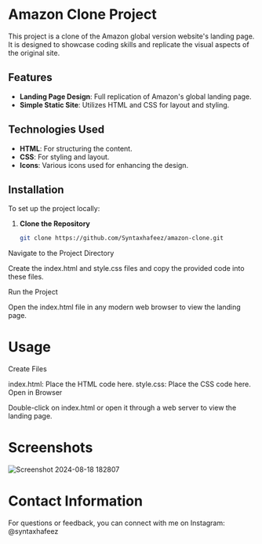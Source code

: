 # Amazon Clone Project

This project is a clone of the Amazon global version website's landing page. It is designed to showcase coding skills and replicate the visual aspects of the original site.

## Features

- **Landing Page Design**: Full replication of Amazon's global landing page.
- **Simple Static Site**: Utilizes HTML and CSS for layout and styling.

## Technologies Used

- **HTML**: For structuring the content.
- **CSS**: For styling and layout.
- **Icons**: Various icons used for enhancing the design.

## Installation

To set up the project locally:

1. **Clone the Repository**

   ```bash
   git clone https://github.com/Syntaxhafeez/amazon-clone.git
Navigate to the Project Directory


Create the index.html and style.css files and copy the provided code into these files.

Run the Project

Open the index.html file in any modern web browser to view the landing page.

# Usage
Create Files

index.html: Place the HTML code here.
style.css: Place the CSS code here.
Open in Browser

Double-click on index.html or open it through a web server to view the landing page.

# Screenshots

![Screenshot 2024-08-18 182807](https://github.com/user-attachments/assets/8535f5dd-80f4-495b-9b17-c2345b8d5dd7)

# Contact Information
For questions or feedback, you can connect with me on Instagram: @syntaxhafeez
